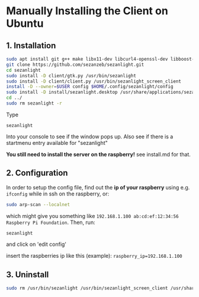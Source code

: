 # Manually Installing the Client on Ubuntu

## 1. Installation

```Bash
sudo apt install git g++ make libx11-dev libcurl4-openssl-dev libboost-dev
git clone https://github.com/sezanzeb/sezanlight.git
cd sezanlight
sudo install -D client/gtk.py /usr/bin/sezanlight
sudo install -D client/client.py /usr/bin/sezanlight_screen_client
install -D --owner=$USER config $HOME/.config/sezanlight/config
sudo install -D install/sezanlight.desktop /usr/share/applications/sezanlight.desktop
cd ../
sudo rm sezanlight -r
```

Type

```
sezanlight
```

Into your console to see if the window pops up. Also see if there is a startmenu entry available for "sezanlight"

**You still need to install the server on the raspberry!** see install.md for that.

## 2. Configuration

In order to setup the config file, find out the **ip of your raspberry** using e.g. `ifconfig` while in ssh on the raspberry, or:

```Bash
sudo arp-scan --localnet
```

which might give you something like `192.168.1.100 ab:cd:ef:12:34:56 Raspberry Pi Foundation`. Then, run:

```Bash
sezanlight
```

and click on 'edit config'

insert the raspberries ip like this (example): `raspberry_ip=192.168.1.100`

## 3. Uninstall

```Bash
sudo rm /usr/bin/sezanlight /usr/bin/sezanlight_screen_client /usr/share/applications/sezanlight.desktop ~/.config/sezanlight -r
```